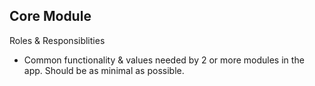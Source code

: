 
## Core Module

Roles & Responsiblities

- Common functionality & values needed by 2 or more modules in the app. Should be as minimal as possible.